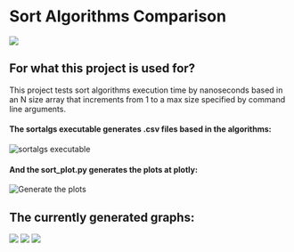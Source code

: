 # Sort Algorithms Comparison

[![](https://i.imgur.com/LcTxMWg.png)](https://plot.ly/~MatMercer/13/sort-algorithms-comparison-with-random-arrays/)

## For what this project is used for?
This project tests sort algorithms execution time by nanoseconds based in an N size array that increments from 1 to a max size specified by command line arguments.

#### The sortalgs executable generates .csv files based in the algorithms:
![sortalgs executable](https://i.imgur.com/yn3tNfP.png "Sortalgs Executable")

#### And the sort_plot.py generates the plots at plotly:
![Generate the plots](https://i.imgur.com/tNJX1xj.png "Generate The Plots")

## The currently generated graphs:
[![](https://i.imgur.com/LcTxMWg.png)](https://plot.ly/~MatMercer/13/sort-algorithms-comparison-with-random-arrays/)
[![](https://i.imgur.com/phY08pS.png)](https://plot.ly/~MatMercer/15/sort-algorithms-comparison-with-random-crescent-sorted-arrays/)
[![](https://i.imgur.com/G2ZJ1v3.png)](https://plot.ly/~MatMercer/17/sort-algorithms-comparison-with-random-decrescent-sorted-arrays/)
